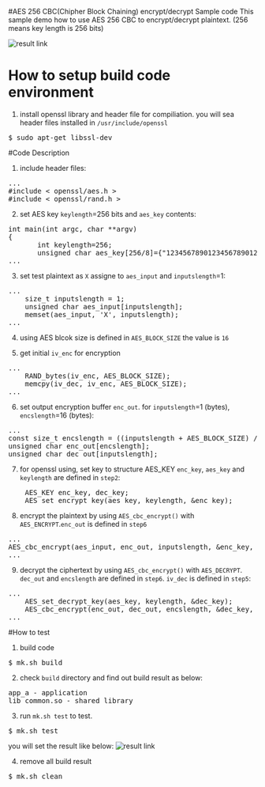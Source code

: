 #AES 256 CBC(Chipher Block Chaining) encrypt/decrypt Sample code
This sample demo how to use AES 256 CBC to encrypt/decrypt plaintext. (256 means key length is 256 bits)

![result link](http://139.162.35.49/image/Linux-Programming/AES_256_CBC_encryption_20160422.png)

# How to setup build code environment
1. install openssl library and header file for compiliation. you will sea header files installed in `/usr/include/openssl`
<pre>
$ sudo apt-get libssl-dev
</pre>

#Code Description
1. include header files:
<pre>
...
#include < openssl/aes.h >
#include < openssl/rand.h >
</pre>

2. set AES key `keylength`=256 bits and `aes_key` contents:
<pre>
int main(int argc, char **argv)
{
       int keylength=256;
       unsigned char aes_key[256/8]={"12345678901234567890123456789012"};
...
</pre>

3. set test plaintext as `X` assigne to `aes_input` and `inputslength`=1:
<pre>
...
    size_t inputslength = 1;
    unsigned char aes_input[inputslength];
    memset(aes_input, 'X', inputslength);
...
</pre>
4. using AES blcok size is defined in `AES_BLOCK_SIZE` the value is `16`

5. get initial `iv_enc` for encryption
<pre>
...
    RAND_bytes(iv_enc, AES_BLOCK_SIZE);
    memcpy(iv_dec, iv_enc, AES_BLOCK_SIZE);
...
</pre>

6. set output encryption buffer `enc_out`. for `inputslength`=1 (bytes), `encslength`=16 (bytes):
<pre>
...
const size_t encslength = ((inputslength + AES_BLOCK_SIZE) / AES_BLOCK_SIZE) * AES_BLOCK_SIZE;
unsigned char enc_out[encslength];
unsigned char dec_out[inputslength];
</pre>

7. for openssl using, set key to structure AES_KEY `enc_key`, `aes_key` and `keylength` are defined in `step2`:
<pre>
    AES_KEY enc_key, dec_key;
    AES_set_encrypt_key(aes_key, keylength, &enc_key);
</pre>

8. encrypt the plaintext by using `AES_cbc_encrypt()` with `AES_ENCRYPT`.`enc_out` is defined in `step6`
<pre>
...
AES_cbc_encrypt(aes_input, enc_out, inputslength, &enc_key, iv_enc, AES_ENCRYPT);
...
</pre>

9. decrypt the ciphertext by using `AES_cbc_encrypt()` with `AES_DECRYPT`. `dec_out` and `encslength` are defined in `step6`. `iv_dec` is defined in `step5`:
<pre>
...
    AES_set_decrypt_key(aes_key, keylength, &dec_key);
    AES_cbc_encrypt(enc_out, dec_out, encslength, &dec_key, iv_dec, AES_DECRYPT);
...
</pre>

#How to test
1. build code
<pre>$ mk.sh build</pre>

2. check `build` directory and find out build result as below: 
<pre>
app_a - application
lib_common.so - shared library
</pre>

3. run `mk.sh test` to test.
<pre>$ mk.sh test </pre>
you will set the result like below:
![result link](http://139.162.35.49/image/Linux-Programming/AES_256_CBC_encryption_20160425.png)

4. remove all build result
<pre>$ mk.sh clean</pre> 


